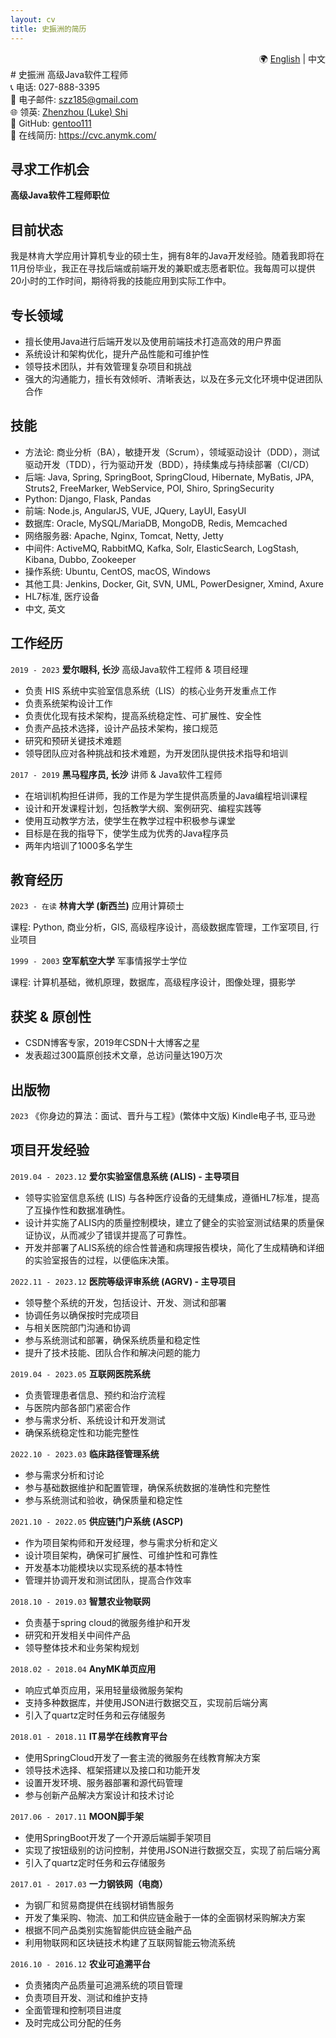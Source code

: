 ```yaml
---
layout: cv
title: 史振洲的简历
---
```

<!-- 在中文简历的Markdown文件顶部 -->
<div style="text-align: right;">
  🌍&nbsp;<a href="http://cv.anymk.com/">English</a> | 中文
</div>
# 史振洲
高级Java软件工程师

<div id="webaddress">
📞 电话: 027-888-3395<br>
📧 电子邮件: <a href="mailto:szz185@gmail.com">szz185@gmail.com</a><br>
🌐 领英: <a href="https://www.linkedin.com/in/zhenzhou-shi-0a547b29b/">Zhenzhou (Luke) Shi</a><br>
🐙 GitHub: <a href="https://github.com/gentoo111">gentoo111</a><br>
📄 在线简历: <a href="https://cvc.anymk.com/">https://cvc.anymk.com/</a>
</div>

<!-- 
    <h4>梦想:</h4> 
    养条狗，
    住在海边，
    和家人每天望着大海发呆。
-->
## 寻求工作机会
**高级Java软件工程师职位**

## 目前状态
我是林肯大学应用计算机专业的硕士生，拥有8年的Java开发经验。随着我即将在11月份毕业，我正在寻找后端或前端开发的兼职或志愿者职位。我每周可以提供20小时的工作时间，期待将我的技能应用到实际工作中。

## 专长领域
- 擅长使用Java进行后端开发以及使用前端技术打造高效的用户界面
- 系统设计和架构优化，提升产品性能和可维护性
- 领导技术团队，并有效管理复杂项目和挑战
- 强大的沟通能力，擅长有效倾听、清晰表达，以及在多元文化环境中促进团队合作

## 技能
- 方法论: 商业分析（BA），敏捷开发（Scrum），领域驱动设计（DDD），测试驱动开发（TDD），行为驱动开发（BDD），持续集成与持续部署（CI/CD）
- 后端: Java, Spring, SpringBoot, SpringCloud, Hibernate, MyBatis, JPA, Struts2, FreeMarker, WebService, POI, Shiro, SpringSecurity
- Python: Django, Flask, Pandas
- 前端: Node.js, AngularJS, VUE, JQuery, LayUI, EasyUI
- 数据库: Oracle, MySQL/MariaDB, MongoDB, Redis, Memcached
- 网络服务器: Apache, Nginx, Tomcat, Netty, Jetty
- 中间件: ActiveMQ, RabbitMQ, Kafka, Solr, ElasticSearch, LogStash, Kibana, Dubbo, Zookeeper
- 操作系统: Ubuntu, CentOS, macOS, Windows
- 其他工具: Jenkins, Docker, Git, SVN, UML, PowerDesigner, Xmind, Axure
- HL7标准, 医疗设备
- 中文, 英文

## 工作经历

`2019 - 2023`
__爱尔眼科, 长沙__
高级Java软件工程师 & 项目经理
- 负责 HIS 系统中实验室信息系统（LIS）的核心业务开发重点工作
- 负责系统架构设计工作
- 负责优化现有技术架构，提高系统稳定性、可扩展性、安全性
- 负责产品技术选择，设计产品技术架构，接口规范
- 研究和预研关键技术难题
- 领导团队应对各种挑战和技术难题，为开发团队提供技术指导和培训

`2017 - 2019`
__黑马程序员, 长沙__
讲师 & Java软件工程师
- 在培训机构担任讲师，我的工作是为学生提供高质量的Java编程培训课程
- 设计和开发课程计划，包括教学大纲、案例研究、编程实践等
- 使用互动教学方法，使学生在教学过程中积极参与课堂
- 目标是在我的指导下，使学生成为优秀的Java程序员
- 两年内培训了1000多名学生

## 教育经历

`2023 - 在读`
__林肯大学 (新西兰)__
应用计算硕士

课程: Python, 商业分析，GIS, 高级程序设计，高级数据库管理，工作室项目, 行业项目

`1999 - 2003`
__空军航空大学__
军事情报学士学位

课程: 计算机基础，微机原理，数据库，高级程序设计，图像处理，摄影学

## 获奖 & 原创性

- CSDN博客专家，2019年CSDN十大博客之星
- 发表超过300篇原创技术文章，总访问量达190万次

## 出版物

`2023`
《你身边的算法：面试、晋升与工程》(繁体中文版) Kindle电子书, 亚马逊

## 项目开发经验

`2019.04 - 2023.12`
__爱尔实验室信息系统 (ALIS) - 主导项目__
- 领导实验室信息系统 (LIS) 与各种医疗设备的无缝集成，遵循HL7标准，提高了互操作性和数据准确性。
- 设计并实施了ALIS内的质量控制模块，建立了健全的实验室测试结果的质量保证协议，从而减少了错误并提高了可靠性。
- 开发并部署了ALIS系统的综合性普通和病理报告模块，简化了生成精确和详细的实验室报告的过程，以便临床决策。

`2022.11 - 2023.12`
__医院等级评审系统 (AGRV) - 主导项目__
- 领导整个系统的开发，包括设计、开发、测试和部署
- 协调任务以确保按时完成项目
- 与相关医院部门沟通和协调
- 参与系统测试和部署，确保系统质量和稳定性
- 提升了技术技能、团队合作和解决问题的能力

`2019.04 - 2023.05`
__互联网医院系统__
- 负责管理患者信息、预约和治疗流程
- 与医院内部各部门紧密合作
- 参与需求分析、系统设计和开发测试
- 确保系统稳定性和功能完整性

`2022.10 - 2023.03`
__临床路径管理系统__
- 参与需求分析和讨论
- 参与基础数据维护和配置管理，确保系统数据的准确性和完整性
- 参与系统测试和验收，确保质量和稳定性

`2021.10 - 2022.05`
__供应链门户系统 (ASCP)__
- 作为项目架构师和开发经理，参与需求分析和定义
- 设计项目架构，确保可扩展性、可维护性和可靠性
- 开发基本功能模块以实现系统的基本特性
- 管理并协调开发和测试团队，提高合作效率

`2018.10 - 2019.03`
__智慧农业物联网__
- 负责基于spring cloud的微服务维护和开发
- 研究和开发相关中间件产品
- 领导整体技术和业务架构规划

`2018.02 - 2018.04`
__AnyMK单页应用__
- 响应式单页应用，采用轻量级微服务架构
- 支持多种数据库，并使用JSON进行数据交互，实现前后端分离
- 引入了quartz定时任务和云存储服务

`2018.01 - 2018.11`
__IT易学在线教育平台__
- 使用SpringCloud开发了一套主流的微服务在线教育解决方案
- 领导技术选择、框架搭建以及接口和功能开发
- 设置开发环境、服务器部署和源代码管理
- 参与创新产品解决方案设计和技术讨论

`2017.06 - 2017.11`
__MOON脚手架__
- 使用SpringBoot开发了一个开源后端脚手架项目
- 实现了按钮级别的访问控制，并使用JSON进行数据交互，实现了前后端分离
- 引入了quartz定时任务和云存储服务

`2017.01 - 2017.03`
__一力钢铁网（电商）__
- 为钢厂和贸易商提供在线钢材销售服务
- 开发了集采购、物流、加工和供应链金融于一体的全面钢材采购解决方案
- 根据不同产品类别实施智能供应链金融产品
- 利用物联网和区块链技术构建了互联网智能云物流系统

`2016.10 - 2016.12`
__农业可追溯平台__
- 负责猪肉产品质量可追溯系统的项目管理
- 负责项目开发、测试和维护支持
- 全面管理和控制项目进度
- 及时完成公司分配的任务

<!-- ### 页脚

最后更新：2024年1月 -->